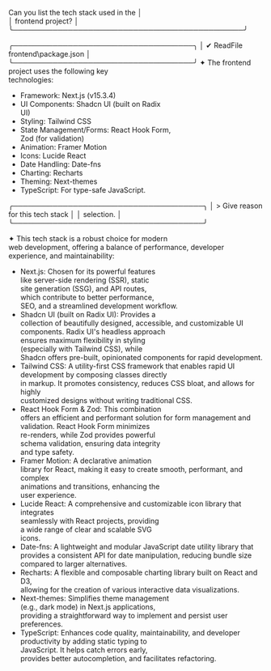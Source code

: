 
Can you list the tech stack used in the   │  
│    frontend project?                         │  
╰──────────────────────────────────────────────╯  

 ╭────────────────────────────────────╮
 │ ✔  ReadFile frontend\package.json  │
 ╰────────────────────────────────────╯
✦ The frontend project uses the following key     
  technologies:


   * Framework: Next.js (v15.3.4)
   * UI Components: Shadcn UI (built on Radix     
     UI)
   * Styling: Tailwind CSS
   * State Management/Forms: React Hook Form,     
     Zod (for validation)
   * Animation: Framer Motion
   * Icons: Lucide React
   * Date Handling: Date-fns
   * Charting: Recharts
   * Theming: Next-themes
   * TypeScript: For type-safe JavaScript.        

╭──────────────────────────────────────╮
│  > Give reason for this tech stack   │
│    selection.                        │
╰──────────────────────────────────────╯

✦ This tech stack is a robust choice for modern   
   web development, offering a balance of
  performance, developer experience, and
  maintainability:


   * Next.js: Chosen for its powerful features    
     like server-side rendering (SSR), static     
     site generation (SSG), and API routes,       
     which contribute to better performance,      
     SEO, and a streamlined development
     workflow.
   * Shadcn UI (built on Radix UI): Provides a    
     collection of beautifully designed,
     accessible, and customizable UI
     components. Radix UI's headless approach     
     ensures maximum flexibility in styling       
     (especially with Tailwind CSS), while        
     Shadcn offers pre-built, opinionated
     components for rapid development.
   * Tailwind CSS: A utility-first CSS
     framework that enables rapid UI
     development by composing classes directly    
     in markup. It promotes consistency,
     reduces CSS bloat, and allows for highly     
     customized designs without writing
     traditional CSS.
   * React Hook Form & Zod: This combination      
     offers an efficient and performant
     solution for form management and
     validation. React Hook Form minimizes        
     re-renders, while Zod provides powerful      
     schema validation, ensuring data integrity   
      and type safety.
   * Framer Motion: A declarative animation       
     library for React, making it easy to
     create smooth, performant, and complex       
     animations and transitions, enhancing the    
     user experience.
   * Lucide React: A comprehensive and
     customizable icon library that integrates    
     seamlessly with React projects, providing    
     a wide range of clear and scalable SVG       
     icons.
   * Date-fns: A lightweight and modular
     JavaScript date utility library that
     provides a consistent API for date
     manipulation, reducing bundle size
     compared to larger alternatives.
   * Recharts: A flexible and composable
     charting library built on React and D3,      
     allowing for the creation of various
     interactive data visualizations.
   * Next-themes: Simplifies theme management     
     (e.g., dark mode) in Next.js applications,   
      providing a straightforward way to
     implement and persist user preferences.      
   * TypeScript: Enhances code quality,
     maintainability, and developer
     productivity by adding static typing to      
     JavaScript. It helps catch errors early,     
     provides better autocompletion, and
     facilitates refactoring.